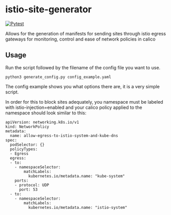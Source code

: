 # istio-site-generator

[![Pytest](https://github.com/keefbaker/istio-site-gen/actions/workflows/test.yml/badge.svg)](https://github.com/keefbaker/istio-site-gen/actions/workflows/test.yml)

Allows for the generation of manifests for sending sites through
istio egress gateways for monitoring, control and ease of network policies in calico

## Usage

Run the script followed by the filename of the config file you want to use.

```
python3 generate_config.py config_example.yaml
```

The config example shows you what options there are, it is a very simple script.

In order for this to block sites adequately, you namespace must be labeled with istio-injection=enabled and your calico policy applied to the namespace should look similar to this:

```
apiVersion: networking.k8s.io/v1
kind: NetworkPolicy
metadata:
  name: allow-egress-to-istio-system-and-kube-dns
spec:
  podSelector: {}
  policyTypes:
  - Egress
  egress:
  - to:
    - namespaceSelector:
        matchLabels:
          kubernetes.io/metadata.name: "kube-system"
    ports:
    - protocol: UDP
      port: 53
  - to:
    - namespaceSelector:
        matchLabels:
          kubernetes.io/metadata.name: "istio-system"
```
